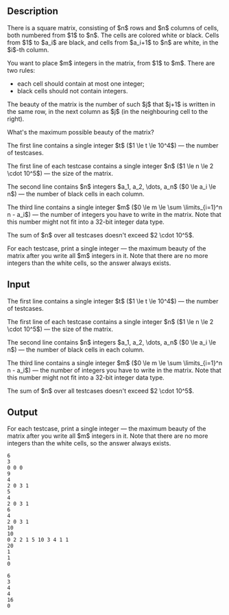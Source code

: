 ## Description

<div><p>There is a square matrix, consisting of $n$ rows and $n$ columns of cells, both numbered from $1$ to $n$. The cells are colored white or black. Cells from $1$ to $a_i$ are black, and cells from $a_i+1$ to $n$ are white, in the $i$-th column.</p><p>You want to place $m$ integers in the matrix, from $1$ to $m$. There are two rules: </p><ul> <li> each cell should contain at most one integer; </li><li> black cells should not contain integers. </li></ul><p>The <span class="tex-font-style-it">beauty</span> of the matrix is the number of such $j$ that $j+1$ is written in the same row, in the next column as $j$ (in the neighbouring cell to the right).</p><p>What's the maximum possible beauty of the matrix?</p></div><div class="input-specification"><p>The first line contains a single integer $t$ ($1 \le t \le 10^4$)&nbsp;— the number of testcases.</p><p>The first line of each testcase contains a single integer $n$ ($1 \le n \le 2 \cdot 10^5$)&nbsp;— the size of the matrix.</p><p>The second line contains $n$ integers $a_1, a_2, \dots, a_n$ ($0 \le a_i \le n$)&nbsp;— the number of black cells in each column.</p><p>The third line contains a single integer $m$ ($0 \le m \le \sum \limits_{i=1}^n n - a_i$)&nbsp;— the number of integers you have to write in the matrix. Note that this number might not fit into a 32-bit integer data type.</p><p>The sum of $n$ over all testcases doesn't exceed $2 \cdot 10^5$.</p></div><div class="output-specification"><p>For each testcase, print a single integer&nbsp;— the maximum beauty of the matrix after you write all $m$ integers in it. Note that there are no more integers than the white cells, so the answer always exists.</p></div>

## Input

<p>The first line contains a single integer $t$ ($1 \le t \le 10^4$)&nbsp;— the number of testcases.</p><p>The first line of each testcase contains a single integer $n$ ($1 \le n \le 2 \cdot 10^5$)&nbsp;— the size of the matrix.</p><p>The second line contains $n$ integers $a_1, a_2, \dots, a_n$ ($0 \le a_i \le n$)&nbsp;— the number of black cells in each column.</p><p>The third line contains a single integer $m$ ($0 \le m \le \sum \limits_{i=1}^n n - a_i$)&nbsp;— the number of integers you have to write in the matrix. Note that this number might not fit into a 32-bit integer data type.</p><p>The sum of $n$ over all testcases doesn't exceed $2 \cdot 10^5$.</p>

## Output

<p>For each testcase, print a single integer&nbsp;— the maximum beauty of the matrix after you write all $m$ integers in it. Note that there are no more integers than the white cells, so the answer always exists.</p>





```input1|2,3,4,8,9,10,14,15,16
6
3
0 0 0
9
4
2 0 3 1
5
4
2 0 3 1
6
4
2 0 3 1
10
10
0 2 2 1 5 10 3 4 1 1
20
1
1
0
```




```output1
6
3
4
4
16
0
```


